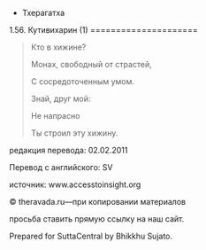 









* Тхерагатха


1\.56\. Кутивихарин \(1\)
\=\=\=\=\=\=\=\=\=\=\=\=\=\=\=\=\=\=\=\=\=




> Кто в хижине?  
> 
> Монах, свободный от страстей,  
> 
> С сосредоточенным умом\.  
> 
> Знай, друг мой:  
> 
> Не напрасно  
> 
> Ты строил эту хижину\.



редакция перевода: 02\.02\.2011


Перевод с английского: SV


источник: www\.accesstoinsight\.org


© theravada\.ru—при копировании материалов


просьба ставить прямую ссылку на наш сайт\.


Prepared for SuttaCentral by Bhikkhu Sujato\.






